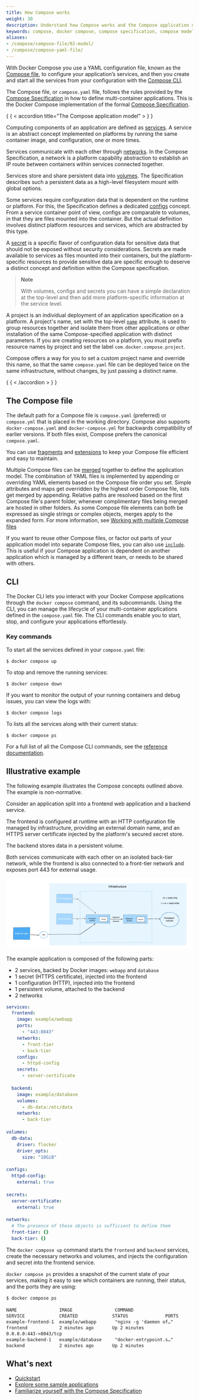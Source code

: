 ```yaml
---
title: How Compose works
weight: 30
description: Understand how Compose works and the Compose application model with an illustrative example
keywords: compose, docker compose, compose specification, compose model
aliases:
- /compose/compose-file/02-model/
- /compose/compose-yaml-file/
---
```


With Docker Compose you use a YAML configuration file, known as the [Compose file](#the-compose-file), to configure your application’s services, and then you create and start all the services from your configuration with the [Compose CLI](#cli).

The Compose file, or `compose.yaml` file, follows the rules provided by the [Compose Specification](../../../reference/compose-file/index.md) in how to define multi-container applications. This is the Docker Compose implementation of the formal [Compose Specification](https://github.com/compose-spec/compose-spec).

{ { < accordion title="The Compose application model" > } }

Computing components of an application are defined as [services](../../../reference/compose-file/services.md). A service is an abstract concept implemented on platforms by running the same container image, and configuration, one or more times.

Services communicate with each other through [networks](../../../reference/compose-file/networks.md). In the Compose Specification, a network is a platform capability abstraction to establish an IP route between containers within services connected together.

Services store and share persistent data into [volumes](../../../reference/compose-file/volumes.md). The Specification describes such a persistent data as a high-level filesystem mount with global options.

Some services require configuration data that is dependent on the runtime or platform. For this, the Specification defines a dedicated [configs](../../../reference/compose-file/configs.md) concept. From a service container point of view, configs are comparable to volumes, in that they are files mounted into the container. But the actual definition involves distinct platform resources and services, which are abstracted by this type.

A [secret](../../../reference/compose-file/secrets.md) is a specific flavor of configuration data for sensitive data that should not be exposed without security considerations. Secrets are made available to services as files mounted into their containers, but the platform-specific resources to provide sensitive data are specific enough to deserve a distinct concept and definition within the Compose specification.

>**Note**
>
> With volumes, configs and secrets you can have a simple declaration at the top-level and then add more platform-specific information at the service level.

A project is an individual deployment of an application specification on a platform. A project's name, set with the top-level [`name`](../../../reference/compose-file/version-and-name.md) attribute, is used to group
resources together and isolate them from other applications or other installation of the same Compose-specified application with distinct parameters. If you are creating resources on a platform, you must prefix resource names by project and
set the label `com.docker.compose.project`.

Compose offers a way for you to set a custom project name and override this name, so that the same `compose.yaml` file can be deployed twice on the same infrastructure, without changes, by just passing a distinct name.

{ { < /accordion > } }

## The Compose file

The default path for a Compose file is `compose.yaml` (preferred) or `compose.yml` that is placed in the working directory.
Compose also supports `docker-compose.yaml` and `docker-compose.yml` for backwards compatibility of earlier versions.
If both files exist, Compose prefers the canonical `compose.yaml`.

You can use [fragments](../../../reference/compose-file/fragments.md) and [extensions](../../../reference/compose-file/extension.md) to keep your Compose file efficient and easy to maintain.

Multiple Compose files can be [merged](../../../reference/compose-file/merge.md) together to define the application model. The combination of YAML files is implemented by appending or overriding YAML elements based on the Compose file order you set.
Simple attributes and maps get overridden by the highest order Compose file, lists get merged by appending. Relative
paths are resolved based on the first Compose file's parent folder, whenever complimentary files being
merged are hosted in other folders. As some Compose file elements can both be expressed as single strings or complex objects, merges apply to
the expanded form. For more information, see [Working with multiple Compose files](../how-tos/multiple-compose-files/index.md)

If you want to reuse other Compose files, or factor out parts of your application model into separate Compose files, you can also use [`include`](../../../reference/compose-file/include.md). This is useful if your Compose application is dependent on another application which is managed by a different team, or needs to be shared with others.

## CLI

The Docker CLI lets you interact with your Docker Compose applications through the `docker compose` command, and its subcommands. Using the CLI, you can manage the lifecycle of your multi-container applications defined in the `compose.yaml` file. The CLI commands enable you to start, stop, and configure your applications effortlessly.

### Key commands

To start all the services defined in your `compose.yaml` file:

```console
$ docker compose up
```

To stop and remove the running services:

```console
$ docker compose down
```

If you want to monitor the output of your running containers and debug issues, you can view the logs with:

```console
$ docker compose logs
```

To lists all the services along with their current status:

```console
$ docker compose ps
```

For a full list of all the Compose CLI commands, see the [reference documentation](../../../reference/cli/docker/compose/index.md).

## Illustrative example

The following example illustrates the Compose concepts outlined above. The example is non-normative.

Consider an application split into a frontend web application and a backend service.

The frontend is configured at runtime with an HTTP configuration file managed by infrastructure, providing an external domain name, and an HTTPS server certificate injected by the platform's secured secret store.

The backend stores data in a persistent volume.

Both services communicate with each other on an isolated back-tier network, while the frontend is also connected to a front-tier network and exposes port 443 for external usage.

![Compose application example](../images/compose-application.webp)

The example application is composed of the following parts:

- 2 services, backed by Docker images: `webapp` and `database`
- 1 secret (HTTPS certificate), injected into the frontend
- 1 configuration (HTTP), injected into the frontend
- 1 persistent volume, attached to the backend
- 2 networks

```yml
services:
  frontend:
    image: example/webapp
    ports:
      - "443:8043"
    networks:
      - front-tier
      - back-tier
    configs:
      - httpd-config
    secrets:
      - server-certificate

  backend:
    image: example/database
    volumes:
      - db-data:/etc/data
    networks:
      - back-tier

volumes:
  db-data:
    driver: flocker
    driver_opts:
      size: "10GiB"

configs:
  httpd-config:
    external: true

secrets:
  server-certificate:
    external: true

networks:
  # The presence of these objects is sufficient to define them
  front-tier: {}
  back-tier: {}
```

The `docker compose up` command starts the `frontend` and `backend` services, create the necessary networks and volumes, and injects the configuration and secret into the frontend service.

`docker compose ps` provides a snapshot of the current state of your services, making it easy to see which containers are running, their status, and the ports they are using:

```text
$ docker compose ps

NAME                IMAGE                COMMAND                  SERVICE             CREATED             STATUS              PORTS
example-frontend-1  example/webapp       "nginx -g 'daemon of…"   frontend            2 minutes ago       Up 2 minutes        0.0.0.0:443->8043/tcp
example-backend-1   example/database     "docker-entrypoint.s…"   backend             2 minutes ago       Up 2 minutes
```

## What's next

- [Quickstart](../gettingstarted.md)
- [Explore some sample applications](../samples-for-compose.md)
- [Familiarize yourself with the Compose Specification](../../../reference/compose-file/index.md)
